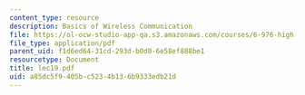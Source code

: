 ```yaml
---
content_type: resource
description: Basics of Wireless Communication
file: https://ol-ocw-studio-app-qa.s3.amazonaws.com/courses/6-976-high-speed-communication-circuits-and-systems-spring-2003/a85dc5f9405bc5234b136b9333edb21d_lec19.pdf
file_type: application/pdf
parent_uid: f1d6ed64-31cd-293d-b0d0-6e58ef888be1
resourcetype: Document
title: lec19.pdf
uid: a85dc5f9-405b-c523-4b13-6b9333edb21d
---
```

